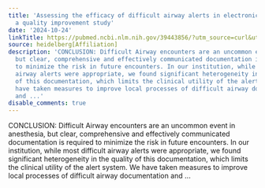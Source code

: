 ```yaml
---
title: 'Assessing the efficacy of difficult airway alerts in electronic medical records:
  a quality improvement study'
date: '2024-10-24'
linkTitle: https://pubmed.ncbi.nlm.nih.gov/39443856/?utm_source=curl&utm_medium=rss&utm_campaign=pubmed-2&utm_content=1FakS-2QOkCT8HsMOQP1bCRQ4YzyumYOmxmF0moLsQ3dFB1E9V&fc=20220326224207&ff=20241024201603&v=2.18.0.post9+e462414
source: heidelberg[Affiliation]
description: 'CONCLUSION: Difficult Airway encounters are an uncommon event in anesthesia,
  but clear, comprehensive and effectively communicated documentation is required
  to minimize the risk in future encounters. In our institution, while most difficult
  airway alerts were appropriate, we found significant heterogeneity in the quality
  of this documentation, which limits the clinical utility of the alert system. We
  have taken measures to improve local processes of difficult airway documentation
  and ...'
disable_comments: true
---
```

CONCLUSION: Difficult Airway encounters are an uncommon event in anesthesia, but clear, comprehensive and effectively communicated documentation is required to minimize the risk in future encounters. In our institution, while most difficult airway alerts were appropriate, we found significant heterogeneity in the quality of this documentation, which limits the clinical utility of the alert system. We have taken measures to improve local processes of difficult airway documentation and ...